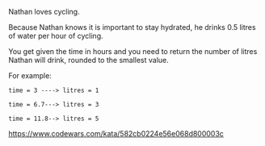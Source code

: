 Nathan loves cycling.

Because Nathan knows it is important to stay hydrated, he drinks 0.5 litres of water per hour of cycling.

You get given the time in hours and you need to return the number of litres Nathan will drink, rounded to the smallest value.

For example:

```
time = 3 ----> litres = 1

time = 6.7---> litres = 3

time = 11.8--> litres = 5
```

https://www.codewars.com/kata/582cb0224e56e068d800003c